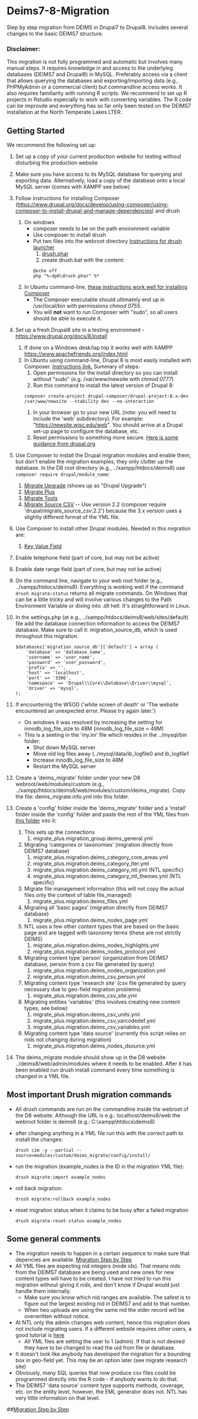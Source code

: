 # Deims7-8-Migration

Step by step migration from DEIMS in Drupal7 to Drupal8. Includes several changes to the basic DEIMS7 structure.

### Disclaimer:

This migration is not fully programmed and automatic but involves many manual steps. It requires knowledge in and access to the underlying databases (DEIMS7 and Drupal8) in MySQL. Preferably access via a client that allows querying the databases and exporting/importing data (e.g., PHPMyAdmin or a commercial client) but commandline access works. It also requires familiarity with running R scripts. We recommend to set up R projects in Rstudio especially to work with converting variables. The R code can be improvde and everything has so far only been tested on the DEIMS7 installation at the North Temperate Lakes LTER.

## Getting Started

We recommend the following set up:

1. Set up a copy of your current production website for testing without disturbing the production website
1. Make sure you have access to its MySQL database for querying and exporting data. Alternatively, load a copy of the database onto a local MySQL server (comes with XAMPP see below)
1. Follow instructions for installing Composer (https://www.drupal.org/docs/develop/using-composer/using-composer-to-install-drupal-and-manage-dependencies) and drush
	1. On windows 
		* composer needs to be on the path environment variable
		* Use composer to install drush
		* Put two files into the webroot directory [Instructions for drush launcher](https://github.com/drush-ops/drush-launcher)
			1. [drush.phar](https://github.com/drush-ops/drush-launcher/releases/download/0.6.0/drush.phar)
			1. create drush.bat with the content:
			```
			@echo off
			php "%~dp0\drush.phar" %*
			```
	1. In Ubuntu command-line, [these instructions work well for installing Composer](https://www.digitalocean.com/community/tutorials/how-to-install-and-use-composer-on-ubuntu-18-04)
		* The Composer executable should ultimately end up in /usr/local/bin with permissions *chmod 0755*.
		* You will **not** want to run Composer with "sudo", so all users should be able to execute it.
	
1. Set up a fresh Drupal8 site in a testing environment - https://www.drupal.org/docs/8/install
	1. If done on a Windows desk/lap top it works well with XAMPP https://www.apachefriends.org/index.html
	1. In Ubuntu using command-line, Drupal 8 is most easily installed with Composer. [Instructions link.](https://www.drupal.org/docs/develop/using-composer/using-composer-to-install-drupal-and-manage-dependencies#drupal-composer-drupal-project) Summary of steps: 
		1. Open permissions for the install directory so you can install without "sudo" (e.g. /var/www/newsite with *chmod 0777*)
		1. Run this command to install the latest version of Drupal 8:
		```
		composer create-project drupal-composer/drupal-project:8.x-dev /var/www/newsite --stability dev --no-interaction
		```
		1. In your browser go to your new URL (note: you will need to include the 'web' subdirectory). For example: "https://newsite.wisc.edu/web". You should arrive at a Drupal set-up page to configure the database, etc.
		1. Reset permissions to something more secure. [Here is some guidance from drupal.org](https://www.drupal.org/node/244924)
1. Use Composer to install the Drupal migration modules and enable them, but don't enable the migration examples, they only clutter up the database. In the D8 root directory (e.g., ../xampp/htdocs/deims8) use `composer require drupal/module_name`:
	1. [Migrate Upgrade](https://www.drupal.org/project/migrate_upgrade) (shows up as "Drupal Upgrade")
	1. [Migrate Plus](https://www.drupal.org/project/migrate_plus)
	1. [Migrate Tools](https://www.drupal.org/project/migrate_tools)
	1. [Migrate Source CSV](https://www.drupal.org/project/migrate_source_csv)  -- Use version 2.2 (composer require 'drupal/migrate_source_csv:2.2') because the 3.x version uses a slightly different format of the YML file.
		
1. Use Composer to install other Drupal modules. Needed in this migration are:
	1. [Key Value Field](https://www.drupal.org/project/key_value_field)
	
1. Enable telephone field (part of core, but may not be active)

1. Enable date range field (part of core, but may not be active)
  
1. On the command line, navigate to your web root folder (e.g., ../xampp/htdocs/deims8). Everything is working well if the command `drush migrate:status` returns all migrate commands. On Windows that can be a little tricky and will involve various changes to the Path Environment Variable or diving into .dll hell. It's straightforward in Linux.

1. In the settings.php (at e.g., ../xampp/htdocs/deims8/web/sites/default) file add the database connection information to access the DEIMS7 database. Make sure to call it: migration_source_db, which is used throughout this migration.
	```
	$databases['migration_source_db']['default'] = array (
		'database' => 'database_name',
		'username' => 'user_name',
		'password' => 'user_password',
		'prefix' => '',
		'host' => 'localhost',
		'port' => '3306',
		'namespace' => 'Drupal\\Core\\Database\\Driver\\mysql',
		'driver' => 'mysql',
	);
	```
1. If encountering the WSOD ('white screen of death' or 'The website encountered an unexpected error. Please try again later.')
	* On windows it was resolved by increasing the setting for innodb_log_file_size to 48M (innodb_log_file_size = 48M)
	* This is a seeting in the 'my.ini' file which resides in the ../mysql/bin folder:
		* Shut down MySQL server
		* Move old log files away (../mysql/data/ib_logfile0 and ib_logfile1
		* Increase innodb_log_file_size to 48M
		* Restart the MySQL server
	
1. Create a 'deims_migrate' folder under your new D8 webroot/web/modules/custom (e.g., ../xampp/htdocs/deims8/web/modules/custom/deims_migrate). Copy the file: deims_migrate.info.yml into this folder.
1. Create a 'config' folder inside the 'deims_migrate' folder and a 'install' folder inside the 'config' folder and paste the rest of the YML files from [this folder](https://github.com/lter/Deims7-8-Migration/tree/master/YMLmigration_sripts) into it:
	1. This sets up the connections
		1. migrate_plus.migration_group.deims_general.yml
	1. Migrating 'categories or taxonomies' (migration directly from DEIMS7 database)
		1. migrate_plus.migration.deims_category_core_areas.yml
		1. migrate_plus.migration.deims_category_lter.yml
		1. migrate_plus.migration.deims_category_ntl.yml (NTL specific)
		1. migrate_plus.migration.deims_category_ntl_themes.yml (NTL specific)
	1. Migrate file management information (this will not copy the actual files only the content of table file_managed)
		1. migrate_plus.migration.deims_files.yml
	1. Migrating all 'basic pages' (migration directly from DEIMS7 database)
		1. migrate_plus.migration.deims_nodes_page.yml
	1. NTL uses a few other content types that are based on the basic page and are tagged with taxonomy terms (these are not strictly DEIMS)
		1. migrate_plus.migration.deims_nodes_highlights.yml
		1. migrate_plus.migration.deims_nodes_protocol.yml
	1. Migrating content type 'person' (organization from DEIMS7 database, person from a csv file generated by query)
		1. migrate_plus.migration.deims_nodes_organization.yml
		1. migrate_plus.migration.deims_csv_person.yml
	1. Migrating content type 'research site' (csv file generated by query necessary due to geo-field migration problems)
		1. migrate_plus.migration.deims_csv_site.yml
	1. Migrating entities 'variables' (this involves creating new content types, see below)
		1. migrate_plus.migration.deims_csv_units.yml
		1. migrate_plus.migration.deims_csv_varcodedef.yml
		1. migrate_plus.migration.deims_csv_variables.yml
	1. Migrating content type 'data source' (currently this script relies on nids not changing during migration)
		1. migrate_plus.migration.deims_nodes_dsource.yml
		
1. The deims_migrate module should show up in the D8 website ../deims8/web/admin/modules where it needs to be enabled. After it has been enabled run drush install command every time something is changed in a YML file.

## Most important Drush migration commands

* All drush commands are run on the commandline inside the webroot of the D8 website. Although the URL is e.g.: localhost/deims8/web the webroot folder is deims8 (e.g.: C:\xampp\htdocs\deims8)

* after changing anything in a YML file run this with the correct path to install the changes:

	`drush cim -y --partial --source=modules/custom/deims_migrate/config/install/`
* run the migration (example_nodes is the ID in the migration YML file):

	`drush migrate:import example_nodes`
* roll back migration:

	`drush migrate:rollback example_nodes`
* reset migration status when it claims to be busy after a failed migration

	`drush migrate-reset-status example_nodes`

## Some general comments

* The migration needs to happen in a certain sequence to make sure that depencies are available. [Migration Step by Step](https://github.com/lter/Deims7-8-Migration/tree/master/documentation)
* All YML files are expecting nid integers (node ids). That means nids from the DEIMS7 database are being used and new ones for new content types will have to be created. I have not tried to run this migration without giving it nids, and don't know if Drupal would just handle them internally.
	* Make sure you know which nid ranges are available. The safest is to figure out the largest existing nid in DEIMS7 and add to that number.
	* When two uploads are using the same nid the older record will be overwritten without notice.
* At NTL only the admin changes web content, hence this migration does not include migrating users. If a different website requires other users, a good tutorial is [here](https://www.phase2technology.com/blog/managing-your-drupal)
	* All YML files are setting the user to 1 (admin). If that is not desired they have to be changed to read the uid from file or database.
* It doesn't look like anybody has developed the migration for a bounding box in geo-field yet. This may be an option later (see migrate research site)
* Obviously, many SQL queries that now produce csv files could be programmed directly into the R code - if anybody wants to do that.
* The DEIMS7 'data source' content type supports methods, coverage, etc. on the entity level, however, the EML generator does not. NTL has very little information on that level.

##[Migration Step by Step](https://github.com/lter/Deims7-8-Migration/tree/master/documentation)
